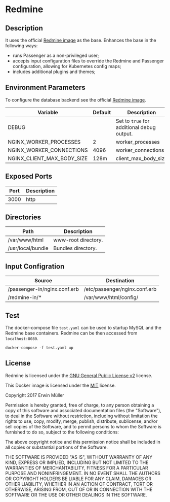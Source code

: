 # Redmine

## Description

It uses the official [Redmine image](https://hub.docker.com/_/redmine/) as the base. Enhances the base in the following ways:

- runs Passenger as a non-privileged user;
- accepts input configuration files to override the Redmine and Passenger configuration, allowing for Kubernetes config maps;
- includes additional plugins and themes;

## Environment Parameters

To configure the database backend see the official [Redmine image](https://hub.docker.com/_/redmine/).

| Variable | Default | Description |
| ------------- | ------------- | ----- |
| DEBUG  |  | Set to `true` for additional debug output. |
| NGINX_WORKER_PROCESSES | 2 | worker_processes |
| NGINX_WORKER_CONNECTIONS | 4096 | worker_connections |
| NGINX_CLIENT_MAX_BODY_SIZE | 128m | client_max_body_size |

## Exposed Ports

| Port | Description |
| ------------- | ----- |
| 3000  | http |

## Directories

| Path | Description |
| ------------- | ----- |
| /var/www/html  | www-root directory. |
| /usr/local/bundle | Bundles directory. |

## Input Configration

| Source | Destination |
| ------------- | ------------- |
| /passenger-in/nginx.conf.erb | /etc/passenger/nginx.conf.erb |
| /redmine-in/* | /var/www/html/config/ |

## Test

The docker-compose file `test.yaml` can be used to startup MySQL and the
Redmine base containers. Redmine can be then accessed
from `localhost:8080`.

```
docker-compose -f test.yaml up
```

## License

Redmine is licensed 
under the [GNU General Public License v2](http://www.redmine.org/) license.

This Docker image is licensed 
under the [MIT](https://opensource.org/licenses/MIT) license.

Copyright 2017 Erwin Müller

Permission is hereby granted, free of charge, to any person obtaining a copy of this software and associated documentation files (the "Software"), to deal in the Software without restriction, including without limitation the rights to use, copy, modify, merge, publish, distribute, sublicense, and/or sell copies of the Software, and to permit persons to whom the Software is furnished to do so, subject to the following conditions:

The above copyright notice and this permission notice shall be included in all copies or substantial portions of the Software.

THE SOFTWARE IS PROVIDED "AS IS", WITHOUT WARRANTY OF ANY KIND, EXPRESS OR IMPLIED, INCLUDING BUT NOT LIMITED TO THE WARRANTIES OF MERCHANTABILITY, FITNESS FOR A PARTICULAR PURPOSE AND NONINFRINGEMENT. IN NO EVENT SHALL THE AUTHORS OR COPYRIGHT HOLDERS BE LIABLE FOR ANY CLAIM, DAMAGES OR OTHER LIABILITY, WHETHER IN AN ACTION OF CONTRACT, TORT OR OTHERWISE, ARISING FROM, OUT OF OR IN CONNECTION WITH THE SOFTWARE OR THE USE OR OTHER DEALINGS IN THE SOFTWARE.
